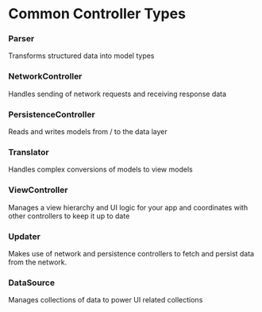 # Common Controller Types
### Parser
Transforms structured data into model types

### NetworkController
Handles sending of network requests and receiving response data

### PersistenceController
Reads and writes models from / to the data layer

### Translator
Handles complex conversions of models to view models

### ViewController
Manages a view hierarchy and UI logic for your app and coordinates with other controllers to keep it up to date

### Updater
Makes use of network and persistence controllers to fetch and persist data from the network. 

### DataSource
Manages collections of data to power UI related collections